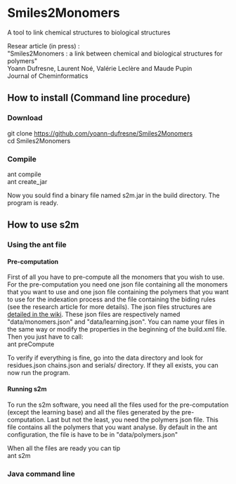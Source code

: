 # Smiles2Monomers
A tool to link chemical structures to biological structures

Resear article (in press) :  
"Smiles2Monomers : a link between chemical and biological structures for polymers"  
Yoann Dufresne, Laurent Noé, Valérie Leclère and Maude Pupin  
Journal of Cheminformatics

## How to install (Command line procedure)

### Download
git clone https://github.com/yoann-dufresne/Smiles2Monomers  
cd Smiles2Monomers

### Compile
ant compile  
ant create_jar

Now you sould find a binary file named s2m.jar in the build directory. The program is ready.

## How to use s2m

### Using the ant file

#### Pre-computation
First of all you have to pre-compute all the monomers that you wish to use.  
For the pre-computation you need one json file containing all the monomers that you want to use and one json file containing the polymers that you want to use for the indexation process and the file containing the biding rules (see the research article for more details). The json files structures are [detailed in the wiki](https://github.com/yoann-dufresne/Smiles2Monomers/wiki/Json-formats). These json files are respectively named "data/monomers.json" and "data/learning.json". You can name your files in the same way or modify the properties in the beginning of the build.xml file.  
Then you just have to call:  
ant preCompute

To verify if everything is fine, go into the data directory and look for residues.json chains.json and serials/ directory. If they all exists, you can now run the program.

#### Running s2m
To run the s2m software, you need all the files used for the pre-computation (except the learning base) and all the files generated by the pre-computation. Last but not the least, you need the polymers json file. This file contains all the polymers that you want analyse. By default in the ant configuration, the file is have to be in "data/polymers.json"

When all the files are ready you can tip  
ant s2m

### Java command line
